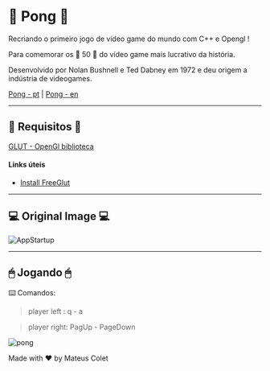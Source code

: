 # 🏓 Pong 🏓

Recriando o primeiro jogo de vídeo game do mundo com C++ e Opengl !

Para comemorar os 🎂 50	🎂 do vídeo game mais lucrativo da história. 

Desenvolvido por Nolan Bushnell e Ted Dabney em 1972 e deu origem a indústria de videogames.

[Pong - pt](https://pt.wikipedia.org/wiki/Pong)   |  [Pong - en](https://en.wikipedia.org/wiki/Pong)
 
***

## 📃 Requisitos 📃
 

[GLUT - OpenGl biblioteca](http://freeglut.sourceforge.net/)

#### Links úteis
- [Install FreeGlut](https://www.youtube.com/watch?v=HtJAQS2YDCY&ab_channel=ThePentamollisProject)

***

## 💻 Original Image 💻 

![AppStartup](https://upload.wikimedia.org/wikipedia/commons/thumb/f/f8/Pong.png/220px-Pong.png)

***

## 🖱 Jogando  🖱

⌨️ Comandos:
> player left : q - a

> player right: PagUp - PageDown

![pong](https://user-images.githubusercontent.com/92803989/155143692-d995d3d2-1f3f-452c-9a9b-178b97b20bd9.gif)


Made with :hearts: by Mateus Colet
